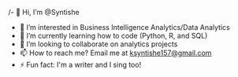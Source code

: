 /- 👋 Hi, I’m @Syntishe
- 👀 I’m interested in Business Intelligence Analytics/Data Analytics
- 🌱 I’m currently learning how to code (Python, R, and SQL)
- 💞️ I’m looking to collaborate on analytics projects
- 📫 How to reach me? Email me at ksyntishe157@gmail.com
- ⚡ Fun fact: I'm a writer and I sing too!

<!---
Syntishe/Syntishe is a ✨ special ✨ repository because its `README.md` (this file) appears on your GitHub profile.
You can click the Preview link to take a look at your changes.
--->
